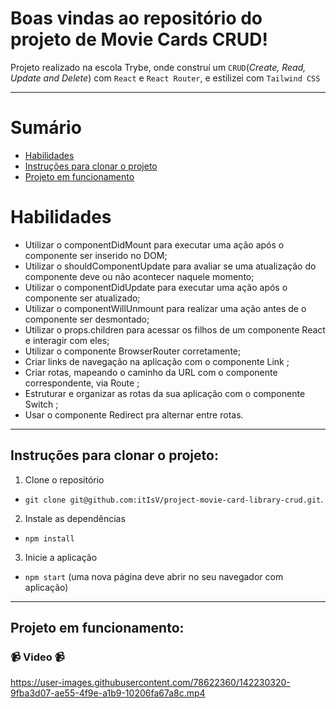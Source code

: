 # Boas vindas ao repositório do projeto de Movie Cards CRUD!
Projeto realizado na escola Trybe, onde construí um `CRUD`(_Create, Read, Update and Delete_) com `React` e `React Router`, e estilizei com `Tailwind CSS`

---

# Sumário

- [Habilidades](#habilidades)
- [Instruções para clonar o projeto](#instruções-para-clonar-o-projeto)
- [Projeto em funcionamento](#projeto-em-funcionamento)

# Habilidades

- Utilizar o componentDidMount para executar uma ação após o componente ser inserido no DOM;
- Utilizar o shouldComponentUpdate para avaliar se uma atualização do componente deve ou não acontecer naquele momento;
- Utilizar o componentDidUpdate para executar uma ação após o componente ser atualizado;
- Utilizar o componentWillUnmount para realizar uma ação antes de o componente ser desmontado;
- Utilizar o props.children para acessar os filhos de um componente React e interagir com eles;
- Utilizar o componente BrowserRouter corretamente;
- Criar links de navegação na aplicação com o componente Link ;
- Criar rotas, mapeando o caminho da URL com o componente correspondente, via Route ;
- Estruturar e organizar as rotas da sua aplicação com o componente Switch ;
- Usar o componente Redirect pra alternar entre rotas.

---

## Instruções para clonar o projeto:

1. Clone o repositório
  * `git clone git@github.com:itIsV/project-movie-card-library-crud.git`.

2. Instale as dependências
  * `npm install`

3. Inicie a aplicação
  * `npm start` (uma nova página deve abrir no seu navegador com aplicação)

---



## Projeto em funcionamento:

### 📹 Video 📹

https://user-images.githubusercontent.com/78622360/142230320-9fba3d07-ae55-4f9e-a1b9-10206fa67a8c.mp4


